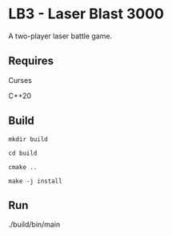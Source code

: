 # LB3 - Laser Blast 3000

A two-player laser battle game.
## Requires

Curses

C++20
## Build

`mkdir build`

`cd build `

`cmake ..`

`make -j install`

## Run

./build/bin/main
